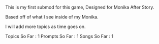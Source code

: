 
This is my first submod for this game, Designed for Monika After Story.

Based off of what I see inside of my Monika.

I will add more topics as time goes on.

Topics So Far : 1
Prompts So Far : 1
Songs So Far : 1